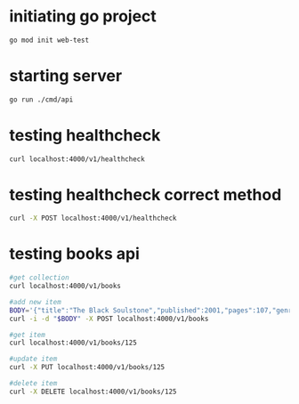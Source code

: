# initiating go project
```bash
go mod init web-test 
```

# starting server
```bash
go run ./cmd/api
```

# testing healthcheck
```bash
curl localhost:4000/v1/healthcheck
```

# testing healthcheck correct method
```bash
curl -X POST localhost:4000/v1/healthcheck
```

# testing books api
```bash
#get collection
curl localhost:4000/v1/books

#add new item
BODY='{"title":"The Black Soulstone","published":2001,"pages":107,"genres":["Fiction","Mystery"],"rating":3.5}'
curl -i -d "$BODY" -X POST localhost:4000/v1/books

#get item
curl localhost:4000/v1/books/125

#update item
curl -X PUT localhost:4000/v1/books/125

#delete item
curl -X DELETE localhost:4000/v1/books/125
```
